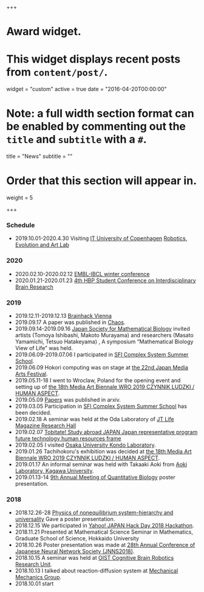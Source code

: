 +++
# Award widget.
# This widget displays recent posts from `content/post/`.
widget = "custom"
active = true
date = "2016-04-20T00:00:00"

# Note: a full width section format can be enabled by commenting out the `title` and `subtitle` with a `#`.
 title = "News"
 subtitle = ""

# Order that this section will appear in.
weight = 5

+++
### Schedule
- 2019.10.01-2020.4.30 Visiting [IT University of Copenhagen](https://en.itu.dk/) [Robotics, Evolution and Art Lab](https://real.itu.dk/)

### 2020
- 2020.02.10-2020.02.12 [EMBL-IBCL winter conference](https://events.ibecbarcelona.eu/embl-ibec-winter-conference/speakers/)
- 2020.01.21-2020.01.23 [4th HBP Student Conference on Interdisciplinary Brain Research](https://www.humanbrainproject.eu/en/education/participatecollaborate/student-conference/4th-student-conference/) 

### 2019
- 2019.12.11-2019.12.13 [Brainhack Vienna](https://brainhack-vienna.github.io/)  
- 2019.09.17 A paper was published in [Chaos](https://aip.scitation.org/doi/10.1063/1.5108838?ai=1gvoi&mi=3ricys&af=R&feed=most-recent&).
- 2019.09.14-2019.09.16 [Japan Society for Mathematical Biology](https://sites.google.com/view/jsmb2019conference/%E6%97%A5%E7%A8%8B%E3%83%97%E3%83%AD%E3%82%B0%E3%83%A9%E3%83%A0) invited artists (Tomoya Ishibashi, Makoto Murayama) and researchers (Masato Yamamichi, Tetsuo Hatakeyama) , A symposium “Mathematical Biology View of Life” was held.
- 2019.06.09-2019.07.06 I participated in [SFI Complex System Summer School](https://www.santafe.edu/engage/learn/schools/sfi-complex-systems-summer-school).
- 2019.06.09 Hokori computing was on stage at [the 22nd Japan Media Arts Festival](https://jmaf-arthackday.peatix.com/).
- 2019.05.11-18 I went to Wroclaw, Poland for the opening event and setting up of [the 18th Media Art Biennale WRO 2019 CZYNNIK LUDZKI / HUMAN ASPECT](https://wrocenter.pl/en/wro2019/).
- 2019.05.09 [Papers](https://arxiv.org/abs/1905.02927) was published in arxiv.
- 2019.03.05 Participation in [SFI Complex System Summer School](https://www.santafe.edu/engage/learn/schools/sfi-complex-systems-summer-school) has been decided.
- 2019.02.18 A seminar was held at the Oda Laboratory of [JT Life Magazine Research Hall](http://www.brh.co.jp/research/lab04/)
- 2019.02.07 [Tobitate! Study abroad JAPAN Japan representative program future technology human resources frame](https://www.tobitate.mext.go.jp/univ/program/tech/index.html)
- 2019.02.05 I visited [Osaka University Kondo Laboratory](https://www.fbs-osaka-kondolabo.net/).
- 2019.01.26 Tachihokoru's exhibition was decided at [the 18th Media Art Biennale WRO 2019 CZYNNIK LUDZKI / HUMAN ASPECT](https://wrocenter.pl/en/wro2019/).
- 2019.01.17 An informal seminar was held with Takaaki Aoki from [Aoki Laboratory, Kagawa University](http://www.ed.kagawa-u.ac.jp/~aoki/).
- 2019.01.13-14 [9th Annual Meeting of Quantitative Biology](https://q-bio.jp/wiki/%E7%AC%AC%E4%B9%9D%E5%9B%9E%E5%B9%B4%E4%BC%9A) poster presentation.

### 2018
- 2018.12.26-28 [Physics of nonequilibrium system-hierarchy and universality](http://ithems-stamp-wg.riken.jp/workshop/noneq-workshop-2018/home/index.html) Gave a poster presentation.
- 2018.12.15 We participated in [Yahoo! JAPAN Hack Day 2018 Hackathon](https://hackday.connpass.com/event/103624/).
- 2018.11.21 Presented at Mathematical Science Seminar in Mathematics, Graduate School of Science, Hokkaido University
- 2018.10.26 Poster presentation was made at [28th Annual Conference of Japanese Neural Network Society (JNNS2018)](http://jnns.org/conference/2018/ja/home.html).
- 2018.10.15 A seminar was held at [OIST Cognitive Brain Robotics Research Unit](https://groups.oist.jp/en/cnru).
- 2018.10.13 I talked about reaction-diffusion system at [Mechanical Mechanics Group](https://www.kokuchpro.com/event/6a3a52de2279c7d0f1dbcec791a4faeb/).
- 2018.10.01 start